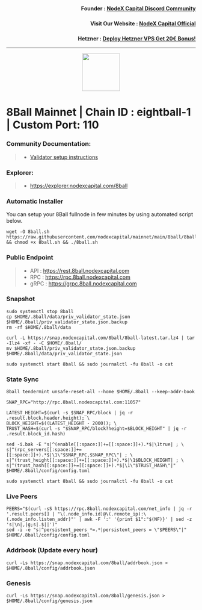 <h3><p style="font-size:14px" align="right">Founder :
<a href="https://discord.gg/nodexcapital" target="_blank">NodeX Capital Discord Community</a></p></h3>
<h3><p style="font-size:14px" align="right">Visit Our Website :
<a href="https://discord.gg/nodexcapital" target="_blank">NodeX Capital Official</a></p></h3>
<h3><p style="font-size:14px" align="right">Hetzner :
<a href="https://hetzner.cloud/?ref=bMTVi7dcwSgA" target="_blank">Deploy Hetzner VPS Get 20€ Bonus!</a></h3>
<hr>

<p align="center">
  <img height="100" height="auto" src="https://explorer.genznodes.dev/logos/8ball.png">
</p>

# 8Ball Mainnet | Chain ID : eightball-1 | Custom Port: 110

### Community Documentation:
>- [Validator setup instructions](https://github.com/nodexcapital/mainnet/blob/main/8ball/README.md)

### Explorer:
>-  https://explorer.nodexcapital.com/8ball

### Automatic Installer
You can setup your 8Ball fullnode in few minutes by using automated script below.
```
wget -O 8ball.sh https://raw.githubusercontent.com/nodexcapital/mainnet/main/8ball/8ball.sh && chmod +x 8ball.sh && ./8ball.sh
```
### Public Endpoint

>- API : https://rest.8ball.nodexcapital.com
>- RPC : https://rpc.8ball.nodexcapital.com
>- gRPC : https://grpc.8ball.nodexcapital.com

### Snapshot
```
sudo systemctl stop 8ball
cp $HOME/.8ball/data/priv_validator_state.json $HOME/.8ball/priv_validator_state.json.backup
rm -rf $HOME/.8ball/data

curl -L https://snap.nodexcapital.com/8ball/8ball-latest.tar.lz4 | tar -Ilz4 -xf - -C $HOME/.8ball/
mv $HOME/.8ball/priv_validator_state.json.backup $HOME/.8ball/data/priv_validator_state.json

sudo systemctl start 8ball && sudo journalctl -fu 8ball -o cat
```

### State Sync
```
8ball tendermint unsafe-reset-all --home $HOME/.8ball --keep-addr-book

SNAP_RPC="http://rpc.8ball.nodexcapital.com:11057"

LATEST_HEIGHT=$(curl -s $SNAP_RPC/block | jq -r .result.block.header.height); \
BLOCK_HEIGHT=$((LATEST_HEIGHT - 2000)); \
TRUST_HASH=$(curl -s "$SNAP_RPC/block?height=$BLOCK_HEIGHT" | jq -r .result.block_id.hash)

sed -i.bak -E "s|^(enable[[:space:]]+=[[:space:]]+).*$|\1true| ; \
s|^(rpc_servers[[:space:]]+=[[:space:]]+).*$|\1\"$SNAP_RPC,$SNAP_RPC\"| ; \
s|^(trust_height[[:space:]]+=[[:space:]]+).*$|\1$BLOCK_HEIGHT| ; \
s|^(trust_hash[[:space:]]+=[[:space:]]+).*$|\1\"$TRUST_HASH\"|" $HOME/.8ball/config/config.toml

sudo systemctl start 8ball && sudo journalctl -fu 8ball -o cat
```

### Live Peers
```
PEERS="$(curl -sS https://rpc.8ball.nodexcapital.com/net_info | jq -r '.result.peers[] | "\(.node_info.id)@\(.remote_ip):\(.node_info.listen_addr)"' | awk -F ':' '{print $1":"$(NF)}' | sed -z 's|\n|,|g;s|.$||')"
sed -i -e "s|^persistent_peers *=.*|persistent_peers = \"$PEERS\"|" $HOME/.8ball/config/config.toml
```
### Addrbook (Update every hour)
```
curl -Ls https://snap.nodexcapital.com/8ball/addrbook.json > $HOME/.8ball/config/addrbook.json
```
### Genesis
```
curl -Ls https://snap.nodexcapital.com/8ball/genesis.json > $HOME/.8ball/config/genesis.json
```